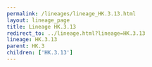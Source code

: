 ```yaml
---
permalink: /lineages/lineage_HK.3.13.html
layout: lineage_page
title: Lineage HK.3.13
redirect_to: ../lineage.html?lineage=HK.3.13
lineage: HK.3.13
parent: HK.3
children: ['HK.3.13']
---
```

